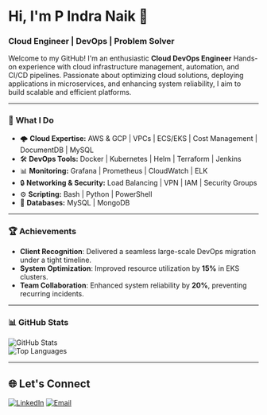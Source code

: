 # Hi, I'm P Indra Naik 👋
### Cloud Engineer | DevOps | Problem Solver

Welcome to my GitHub! I'm an enthusiastic **Cloud DevOps Engineer** Hands-on experience with cloud infrastructure management, automation, and CI/CD pipelines. Passionate about optimizing cloud solutions, deploying applications in microservices, and enhancing system reliability, I aim to build scalable and efficient platforms.

---

### 🚀 **What I Do**
- 🌩️ **Cloud Expertise:** AWS & GCP | VPCs | ECS/EKS | Cost Management | DocumentDB | MySQL
- 🛠️ **DevOps Tools:** Docker | Kubernetes | Helm | Terraform | Jenkins
- 📊 **Monitoring:** Grafana | Prometheus | CloudWatch | ELK
- 🔒 **Networking & Security:** Load Balancing | VPN | IAM | Security Groups
- ⚙️ **Scripting:** Bash | Python | PowerShell
- 💾 **Databases:** MySQL | MongoDB

---

### 🏆 **Achievements**
- **Client Recognition**: Delivered a seamless large-scale DevOps migration under a tight timeline.  
- **System Optimization**: Improved resource utilization by **15%** in EKS clusters.  
- **Team Collaboration**: Enhanced system reliability by **20%**, preventing recurring incidents.

---

### 📊 **GitHub Stats**
![GitHub Stats](https://github-readme-stats.vercel.app/api?username=IndraNaik&show_icons=true&theme=radical)  
![Top Languages](https://github-readme-stats.vercel.app/api/top-langs/?username=IndraNaik&layout=compact&theme=radical)

---

## 🌐 **Let's Connect**
[![LinkedIn](https://img.shields.io/badge/LinkedIn-%230077B5.svg?style=for-the-badge&logo=linkedin&logoColor=white)](https://www.linkedin.com/in/your-profile)
[![Email](https://img.shields.io/badge/Email-%23EA4335.svg?style=for-the-badge&logo=gmail&logoColor=white)](mailto:your-email@example.com)
